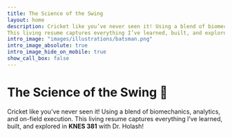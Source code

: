```yaml
---
title: The Science of the Swing
layout: home
description: Cricket like you’ve never seen it! Using a blend of biomechanics, analytics, and on-field execution. 
This living resume captures everything I’ve learned, built, and explored in **KNES 381** with Dr. Holash!
intro_image: "images/illustrations/batsman.png"
intro_image_absolute: true
intro_image_hide_on_mobile: true
show_call_box: false
---
```


# The Science of the Swing 🏏

Cricket like you’ve never seen it! Using a blend of biomechanics, analytics, and on-field execution. 
This living resume captures everything I’ve learned, built, and explored in **KNES 381** with Dr. Holash!
